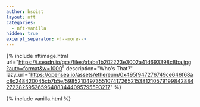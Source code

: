 ```yaml
---
author: bsoist
layout: nft
categories:
  - nft-vanilla
hidden: true
excerpt_separator: <!--more-->
---
```

{% include nftimage.html 
url="https://i.seadn.io/gcs/files/afaba1b202223e3002a41d693398c8ba.jpg?auto=format&w=1000"
description="Who's That?"
lazy_url="https://opensea.io/assets/ethereum/0x495f947276749ce646f68ac8c248420045cb7b5e/5985210497355107417265215381210579199842884272282595265964883444095795593217"
%}


<!--more-->
{% include vanilla.html %}
